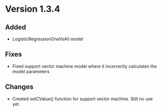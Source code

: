 # Version 1.3.4

## Added

* LogisticRegressionOneVsAll model

## Fixes

* Fixed support vector machine model where it incorrectly calculates the model parameters

## Changes

* Created setCValue() function for support vector machine. Still no use yet.
